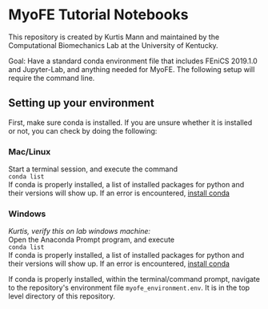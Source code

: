 # MyoFE Tutorial Notebooks

This repository is created by Kurtis Mann and maintained by the Computational Biomechanics Lab at the University of Kentucky.  

Goal: Have a standard conda environment file that includes FEniCS 2019.1.0 and Jupyter-Lab, and anything needed for MyoFE. The following setup will require the command line.  

## Setting up your environment
First, make sure conda is installed. If you are unsure whether it is installed or not, you can check by doing the following:  
### Mac/Linux
Start a terminal session, and execute the command  
`conda list`  
If conda is properly installed, a list of installed packages for python and their versions will show up. If an error is encountered, [install conda](https://docs.anaconda.com/anaconda/install/)

### Windows
_Kurtis, verify this on lab windows machine:_  
Open the Anaconda Prompt program, and execute  
`conda list`  
If conda is properly installed, a list of installed packages for python and their versions will show up. If an error is encountered, [install conda](https://docs.anaconda.com/anaconda/install/)

If conda is properly installed, within the terminal/command prompt, navigate to the repository's environment file `myofe_environment.env`. It is in the top level directory of this repository. 
